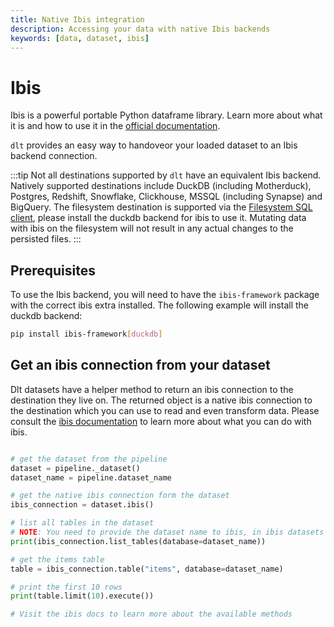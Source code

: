 ```yaml
---
title: Native Ibis integration
description: Accessing your data with native Ibis backends
keywords: [data, dataset, ibis]
---
```


# Ibis

Ibis is a powerful portable Python dataframe library. Learn more about what it is and how to use it in the [official documentation](https://ibis-project.org/). 

`dlt` provides an easy way to handoveor your loaded dataset to an Ibis backend connection.

:::tip
Not all destinations supported by `dlt` have an equivalent Ibis backend. Natively supported destinations include DuckDB (including Motherduck), Postgres, Redshift, Snowflake, Clickhouse, MSSQL (including Synapse) and BigQuery. The filesystem destination is supported via the [Filesystem SQL client](./sql-client#the-filesystem-sql-client), please install the duckdb backend for ibis to use it. Mutating data with ibis on the filesystem will not result in any actual changes to the persisted files.
:::

## Prerequisites

To use the Ibis backend, you will need to have the `ibis-framework` package with the correct ibis extra installed. The following example will install the duckdb backend:

```sh
pip install ibis-framework[duckdb]
```

## Get an ibis connection from your dataset

Dlt datasets have a helper method to return an ibis connection to the destination they live on. The returned object is a native ibis connection to the destination which you can use to read and even transform data. Please consult the [ibis documentation](https://ibis-project.org/docs/backends/) to learn more about what you can do with ibis.

```py

# get the dataset from the pipeline
dataset = pipeline._dataset()
dataset_name = pipeline.dataset_name

# get the native ibis connection form the dataset
ibis_connection = dataset.ibis()

# list all tables in the dataset
# NOTE: You need to provide the dataset name to ibis, in ibis datasets are named databases
print(ibis_connection.list_tables(database=dataset_name))

# get the items table
table = ibis_connection.table("items", database=dataset_name)

# print the first 10 rows
print(table.limit(10).execute())

# Visit the ibis docs to learn more about the available methods
```